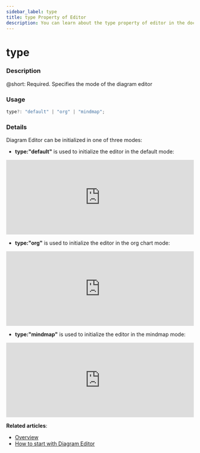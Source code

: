 ```yaml
---
sidebar_label: type
title: type Property of Editor
description: You can learn about the type property of editor in the documentation of the DHTMLX JavaScript Diagram library. Browse developer guides and API reference, try out code examples and live demos, and download a free 30-day evaluation version of DHTMLX Diagram.
---
```


# type

### Description

@short: Required. Specifies the mode of the diagram editor

### Usage

~~~js
type?: "default" | "org" | "mindmap";
~~~

### Details

Diagram Editor can be initialized in one of three modes:

- **type:"default"** is used to initialize the editor in the default mode:

<iframe src="https://snippet.dhtmlx.com/xshe9ut7?mode=js" frameborder="0" class="snippet_iframe" width="100%" height="200"></iframe>

- **type:"org"** is used to initialize the editor in the org chart mode:

<iframe src="https://snippet.dhtmlx.com/og4qm3ja?mode=js" frameborder="0" class="snippet_iframe" width="100%" height="200"></iframe>

- **type:"mindmap"** is used to initialize the editor in the mindmap mode:

<iframe src="https://snippet.dhtmlx.com/lo1vm0e8?mode=js" frameborder="0" class="snippet_iframe" width="100%" height="200"></iframe>


**Related articles**: 
- [Overview](../../../)
- [How to start with Diagram Editor](../../../guides/diagram_editor/initialization/)